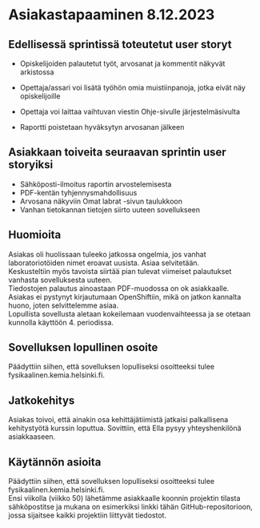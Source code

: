 # Asiakastapaaminen 8.12.2023
## Edellisessä sprintissä toteutetut user storyt
- Opiskelijoiden palautetut työt, arvosanat ja kommentit näkyvät arkistossa​

- Opettaja/assari voi lisätä työhön omia muistiinpanoja, jotka eivät näy opiskelijoille​

- Opettaja voi laittaa vaihtuvan viestin Ohje-sivulle järjestelmäsivulta​

- Raportti poistetaan hyväksytyn arvosanan jälkeen​

## Asiakkaan toiveita seuraavan sprintin user storyiksi
- Sähköposti-ilmoitus raportin arvostelemisesta
- PDF-kentän tyhjennysmahdollisuus
- Arvosana näkyviin Omat labrat -sivun taulukkoon
- Vanhan tietokannan tietojen siirto uuteen sovellukseen

## Huomioita
Asiakas oli huolissaan tuleeko jatkossa ongelmia, jos vanhat laboratoriotöiden nimet eroavat uusista. Asiaa selvitetään.  
Keskusteltiin myös tavoista siirtää pian tulevat viimeiset palautukset vanhasta sovelluksesta uuteen.  
Tiedostojen palautus ainoastaan PDF-muodossa on ok asiakkaalle.  
Asiakas ei pystynyt kirjautumaan OpenShiftiin, mikä on jatkon kannalta huono, joten selvittelemme asiaa.  
Lopullista sovellusta aletaan kokeilemaan vuodenvaihteessa ja se otetaan kunnolla käyttöön 4. periodissa.  

## Sovelluksen lopullinen osoite
Päädyttiin siihen, että sovelluksen lopulliseksi osoitteeksi tulee fysikaalinen.kemia.helsinki.fi.

## Jatkokehitys
Asiakas toivoi, että ainakin osa kehittäjätiimistä jatkaisi palkallisena kehitystyötä kurssin loputtua. Sovittiin, että Ella 
pysyy yhteyshenkilönä asiakkaaseen.

## Käytännön asioita
Päädyttiin siihen, että sovelluksen lopulliseksi osoitteeksi tulee fysikaalinen.kemia.helsinki.fi.  
Ensi viikolla (viikko 50) lähetämme asiakkaalle koonnin projektin tilasta sähköpostitse ja mukana on esimerkiksi linkki
tähän GitHub-repositorioon, jossa sijaitsee kaikki projektiin liittyvät tiedostot.
